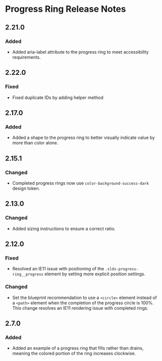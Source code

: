 <!-- Release notes authoring guidelines: http://keepachangelog.com/ -->

# Progress Ring Release Notes

## 2.21.0

### Added

- Added aria-label attribute to the progress ring to meet accessibility requirements.

## 2.22.0

### Fixed

- Fixed duplicate IDs by adding helper method 

## 2.17.0

### Added

- Added a shape to the progress ring to better visually indicate value by more than color alone.

## 2.15.1

### Changed

- Completed progress rings now use `color-background-success-dark` design token.

## 2.13.0

### Changed

- Added sizing instructions to ensure a correct ratio.

## 2.12.0

### Fixed

- Resolved an IE11 issue with positioning of the `.slds-progress-ring__progress` element by setting more explicit position settings.

### Changed

- Set the blueprint recommendation to use a `<circle>` element instead of a `<path>` element when the completion of the progress circle is 100%. This change resolves an IE11 rendering issue with completed rings.

## 2.7.0

### Added

- Added an example of a progress ring that fills rather than drains, meaning the colored portion of the ring increases clockwise.
